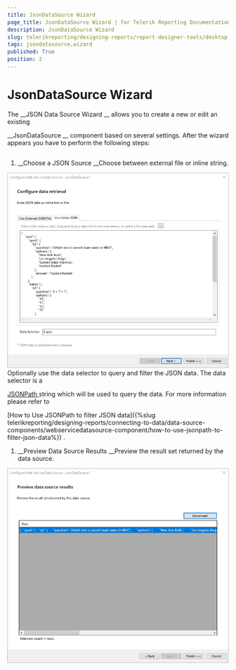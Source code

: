 ```yaml
---
title: JsonDataSource Wizard
page_title: JsonDataSource Wizard | for Telerik Reporting Documentation
description: JsonDataSource Wizard
slug: telerikreporting/designing-reports/report-designer-tools/desktop-designers/tools/data-source-wizards/jsondatasource-wizard
tags: jsondatasource,wizard
published: True
position: 2
---
```


# JsonDataSource Wizard



The 
__JSON Data Source Wizard
__ allows you to create a new or edit an existing
        
__JsonDataSource
__ component based on several settings.
        After the wizard appears you have to perform the following steps:
      


## 

1. __Choose a JSON Source
__Choose between external file or inline string.
  
  ![Json Data Source Source](images/DataSources/JsonDataSourceSource.png)Optionally use the data selector to query and filter the JSON data.
The data selector is a 
              
[JSONPath
](https://www.newtonsoft.com/json/help/html/QueryJsonSelectTokenJsonPath.htm
)              string which will be used to query the data. For more information please refer to
              
[How to Use JSONPath to filter JSON data]({%slug telerikreporting/designing-reports/connecting-to-data/data-source-components/webservicedatasource-component/how-to-use-jsonpath-to-filter-json-data%})
.
            


1. __Preview Data Source Results
__Preview the result set returned by the data source.
  
  ![Json Data Source Preview](images/DataSources/JsonDataSourcePreview.png)
